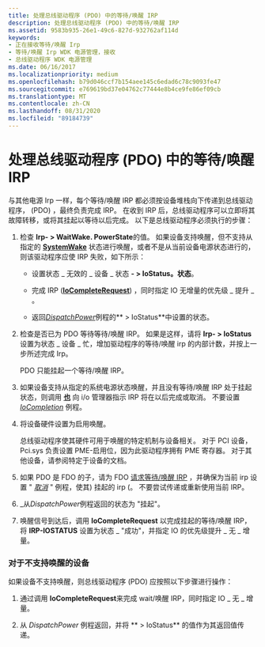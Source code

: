 ```yaml
---
title: 处理总线驱动程序 (PDO) 中的等待/唤醒 IRP
description: 处理总线驱动程序 (PDO) 中的等待/唤醒 IRP
ms.assetid: 9583b935-26e1-49c6-827d-932762af114d
keywords:
- 正在接收等待/唤醒 Irp
- 等待/唤醒 Irp WDK 电源管理，接收
- 总线驱动程序 WDK 电源管理
ms.date: 06/16/2017
ms.localizationpriority: medium
ms.openlocfilehash: b79d046ccf7b154aee145c6edad6c78c9093fe47
ms.sourcegitcommit: e769619bd37e04762c77444e8b4ce9fe86ef09cb
ms.translationtype: MT
ms.contentlocale: zh-CN
ms.lasthandoff: 08/31/2020
ms.locfileid: "89184739"
---
```

# <a name="handling-a-waitwake-irp-in-a-bus-driver-pdo"></a>处理总线驱动程序 (PDO) 中的等待/唤醒 IRP





与其他电源 Irp 一样，每个等待/唤醒 IRP 都必须按设备堆栈向下传递到总线驱动程序， (PDO) ，最终负责完成 IRP。 在收到 IRP 后，总线驱动程序可以立即将其故障转移，或将其挂起以等待以后完成。 以下是总线驱动程序必须执行的步骤：

1.  检查 **Irp- &gt; WaitWake. PowerState**的值。 如果设备支持唤醒，但不支持从指定的 [**SystemWake**](systemwake.md) 状态进行唤醒，或者不是从当前设备电源状态进行的，则该驱动程序应使 IRP 失败，如下所示：

    -   设置状态 \_ 无效的 \_ 设备 \_ 状态 **- &gt; IoStatus。状态**。

    -   完成 IRP ([**IoCompleteRequest**](/windows-hardware/drivers/ddi/wdm/nf-wdm-iocompleterequest)) ，同时指定 IO 无增量的优先级 \_ 提升 \_ 。

    -   返回[*DispatchPower*](/windows-hardware/drivers/ddi/wdm/nc-wdm-driver_dispatch)例程的** &gt; IoStatus**中设置的状态。

2.  检查是否已为 PDO 等待等待/唤醒 IRP。 如果是这样，请将 **Irp- &gt; IoStatus** 设置为状态 \_ 设备 \_ 忙，增加驱动程序的等待/唤醒 irp 的内部计数，并按上一步所述完成 Irp。

    PDO 只能挂起一个等待/唤醒 IRP。

3.  如果设备支持从指定的系统电源状态唤醒，并且没有等待/唤醒 IRP 处于挂起状态，则调用 [**也**](/windows-hardware/drivers/ddi/wdm/nf-wdm-iomarkirppending) 向 i/o 管理器指示 IRP 将在以后完成或取消。 不要设置 [*IoCompletion*](/windows-hardware/drivers/ddi/wdm/nc-wdm-io_completion_routine) 例程。

4.  将设备硬件设置为启用唤醒。

    总线驱动程序使其硬件可用于唤醒的特定机制与设备相关。 对于 PCI 设备，Pci.sys 负责设置 PME-启用位，因为此驱动程序拥有 PME 寄存器。 对于其他设备，请参阅特定于设备的文档。

5.  如果 PDO 是 FDO 的子，请为 FDO [请求等待/唤醒 IRP](sending-a-wait-wake-irp.md) ，并确保为当前 irp 设置 " [*取消*](/windows-hardware/drivers/ddi/wdm/nc-wdm-driver_cancel) " 例程，使其) 挂起的 irp (。 不要尝试传递或重新使用当前 IRP。

6.  \_从*DispatchPower*例程返回的状态为 "挂起"。

7.  唤醒信号到达后，调用 **IoCompleteRequest** 以完成挂起的等待/唤醒 IRP，将 **IRP-IOSTATUS** 设置为状态 \_ "成功"，并指定 IO 的优先级提升 \_ 无 \_ 增量。

### <a name="for-devices-that-do-not-support-wake-up"></a>对于不支持唤醒的设备

如果设备不支持唤醒，则总线驱动程序 (PDO) 应按照以下步骤进行操作：

1.  通过调用 **IoCompleteRequest**来完成 wait/唤醒 IRP，同时指定 IO \_ 无 \_ 增量。

2.  从 *DispatchPower* 例程返回，并将 ** &gt; IoStatus** 的值作为其返回值传递。

 


